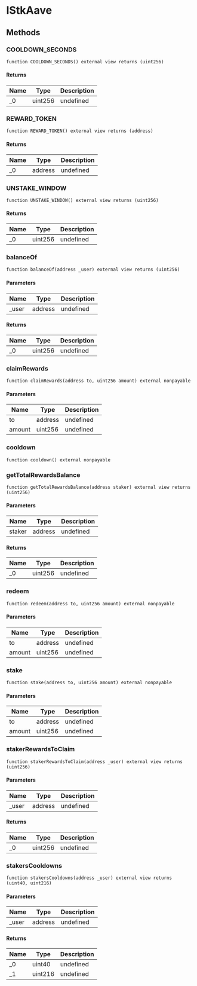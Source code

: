 # IStkAave









## Methods

### COOLDOWN_SECONDS

```solidity
function COOLDOWN_SECONDS() external view returns (uint256)
```






#### Returns

| Name | Type | Description |
|---|---|---|
| _0 | uint256 | undefined |

### REWARD_TOKEN

```solidity
function REWARD_TOKEN() external view returns (address)
```






#### Returns

| Name | Type | Description |
|---|---|---|
| _0 | address | undefined |

### UNSTAKE_WINDOW

```solidity
function UNSTAKE_WINDOW() external view returns (uint256)
```






#### Returns

| Name | Type | Description |
|---|---|---|
| _0 | uint256 | undefined |

### balanceOf

```solidity
function balanceOf(address _user) external view returns (uint256)
```





#### Parameters

| Name | Type | Description |
|---|---|---|
| _user | address | undefined |

#### Returns

| Name | Type | Description |
|---|---|---|
| _0 | uint256 | undefined |

### claimRewards

```solidity
function claimRewards(address to, uint256 amount) external nonpayable
```





#### Parameters

| Name | Type | Description |
|---|---|---|
| to | address | undefined |
| amount | uint256 | undefined |

### cooldown

```solidity
function cooldown() external nonpayable
```






### getTotalRewardsBalance

```solidity
function getTotalRewardsBalance(address staker) external view returns (uint256)
```





#### Parameters

| Name | Type | Description |
|---|---|---|
| staker | address | undefined |

#### Returns

| Name | Type | Description |
|---|---|---|
| _0 | uint256 | undefined |

### redeem

```solidity
function redeem(address to, uint256 amount) external nonpayable
```





#### Parameters

| Name | Type | Description |
|---|---|---|
| to | address | undefined |
| amount | uint256 | undefined |

### stake

```solidity
function stake(address to, uint256 amount) external nonpayable
```





#### Parameters

| Name | Type | Description |
|---|---|---|
| to | address | undefined |
| amount | uint256 | undefined |

### stakerRewardsToClaim

```solidity
function stakerRewardsToClaim(address _user) external view returns (uint256)
```





#### Parameters

| Name | Type | Description |
|---|---|---|
| _user | address | undefined |

#### Returns

| Name | Type | Description |
|---|---|---|
| _0 | uint256 | undefined |

### stakersCooldowns

```solidity
function stakersCooldowns(address _user) external view returns (uint40, uint216)
```





#### Parameters

| Name | Type | Description |
|---|---|---|
| _user | address | undefined |

#### Returns

| Name | Type | Description |
|---|---|---|
| _0 | uint40 | undefined |
| _1 | uint216 | undefined |




